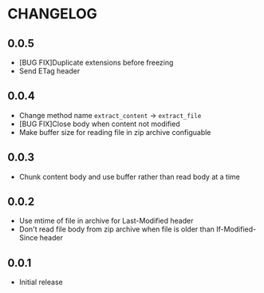 CHANGELOG
=========

0.0.5
-----

* [BUG FIX]Duplicate extensions before freezing
* Send ETag header

0.0.4
-----

* Change method name `extract_content` -> `extract_file`
* [BUG FIX]Close body when content not modified
* Make buffer size for reading file in zip archive configuable

0.0.3
-----

* Chunk content body and use buffer rather than read body at a time

0.0.2
-----

* Use mtime of file in archive for Last-Modified header
* Don't read file body from zip archive when file is older than If-Modified-Since header

0.0.1
-----

* Initial release
